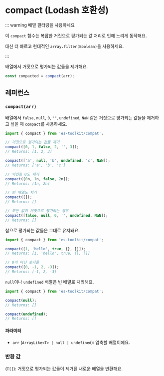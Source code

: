 # compact (Lodash 호환성)

::: warning 배열 필터링을 사용하세요

이 `compact` 함수는 복잡한 거짓으로 평가되는 값 처리로 인해 느리게 동작해요.

대신 더 빠르고 현대적인 `array.filter(Boolean)`을 사용하세요.

:::

배열에서 거짓으로 평가되는 값들을 제거해요.

```typescript
const compacted = compact(arr);
```

## 레퍼런스

### `compact(arr)`

배열에서 `false`, `null`, `0`, `""`, `undefined`, `NaN` 같은 거짓으로 평가되는 값들을 제거하고 싶을 때 `compact`를 사용하세요.

```typescript
import { compact } from 'es-toolkit/compat';

// 거짓으로 평가되는 값들 제거
compact([0, 1, false, 2, '', 3]);
// Returns: [1, 2, 3]

compact(['a', null, 'b', undefined, 'c', NaN]);
// Returns: ['a', 'b', 'c']

// 빅인트 0도 제거
compact([0n, 1n, false, 2n]);
// Returns: [1n, 2n]

// 빈 배열도 처리
compact([]);
// Returns: []

// 모든 값이 거짓으로 평가되는 경우
compact([false, null, 0, '', undefined, NaN]);
// Returns: []
```

참으로 평가되는 값들은 그대로 유지돼요.

```typescript
import { compact } from 'es-toolkit/compat';

compact([1, 'hello', true, {}, []]);
// Returns: [1, 'hello', true, {}, []]

// 0이 아닌 숫자들
compact([0, -1, 2, -3]);
// Returns: [-1, 2, -3]
```

`null`이나 `undefined` 배열은 빈 배열로 처리해요.

```typescript
import { compact } from 'es-toolkit/compat';

compact(null);
// Returns: []

compact(undefined);
// Returns: []
```

#### 파라미터

- `arr` (`ArrayLike<T> | null | undefined`): 압축할 배열이에요.

### 반환 값

(`T[]`): 거짓으로 평가되는 값들이 제거된 새로운 배열을 반환해요.
